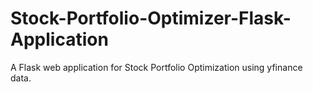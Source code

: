 # Stock-Portfolio-Optimizer-Flask-Application
A Flask web application for Stock Portfolio Optimization using yfinance data.
